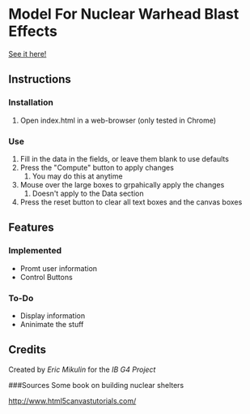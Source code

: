 # Model For Nuclear Warhead Blast Effects

[See it here!](http://erismik.github.io/G4)

## Instructions
### Installation

1. Open index.html in a web-browser (only tested in Chrome)

### Use
1. Fill in the data in the fields, or leave them blank to use defaults
2. Press the "Compute" button to apply changes
	1. You may do this at anytime
3. Mouse over the large boxes to grpahically apply the changes
	1. Doesn't apply to the Data section
4. Press the reset button to clear all text boxes and the canvas boxes

## Features
### Implemented
- Promt user information
- Control Buttons

### To-Do
- Display information
- Aninimate the stuff

## Credits
Created by *Eric Mikulin* for the *IB G4 Project*

###Sources
Some book on building nuclear shelters

http://www.html5canvastutorials.com/
